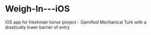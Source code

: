 Weigh-In---iOS
==============

iOS app for freshman honor project - Gamified Mechanical Turk with a drastically lower barrier of entry
